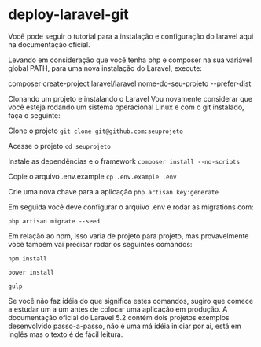 # deploy-laravel-git

Você pode seguir o tutorial para a instalação e configuração do laravel aqui na documentação oficial.

Levando em consideração que você tenha php e composer na sua variável global PATH, para uma nova instalação do Laravel, execute:

composer create-project laravel/laravel nome-do-seu-projeto --prefer-dist

Clonando um projeto e instalando o Laravel
Vou novamente considerar que você esteja rodando um sistema operacional Linux e com o git instalado, faça o seguinte:

Clone o projeto
`git clone git@github.com:seuprojeto`

Acesse o projeto
`cd seuprojeto`

Instale as dependências e o framework
`composer install --no-scripts`

Copie o arquivo .env.example
`cp .env.example .env`

Crie uma nova chave para a aplicação
`php artisan key:generate`

Em seguida você deve configurar o arquivo .env e rodar as migrations com:

`php artisan migrate --seed`

Em relação ao npm, isso varia de projeto para projeto, mas provavelmente você também vai precisar rodar os seguintes comandos:

`npm install`

`bower install`

`gulp`

Se você não faz idéia do que significa estes comandos, sugiro que comece a estudar um a um antes de colocar uma aplicação em produção. A documentação oficial do Laravel 5.2 contém dois projetos exemplos desenvolvido passo-a-passo, não é uma má idéia iniciar por ai, está em inglês mas o texto é de fácil leitura.

